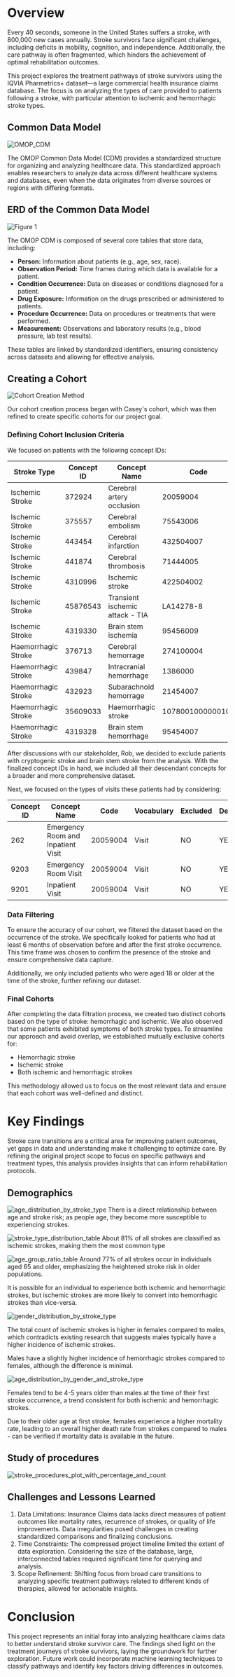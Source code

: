 # Overview
Every 40 seconds, someone in the United States suffers a stroke, with 800,000 new cases annually. Stroke survivors face significant challenges, including deficits in mobility, cognition, and independence. Additionally, the care pathway is often fragmented, which hinders the achievement of optimal rehabilitation outcomes.

This project explores the treatment pathways of stroke survivors using the IQVIA Pharmetrics+ dataset—a large commercial health insurance claims database. The focus is on analyzing the types of care provided to patients following a stroke, with particular attention to ischemic and hemorrhagic stroke types.

## Common Data Model
![OMOP_CDM](../assets/omop_cdm.png)

The OMOP Common Data Model (CDM) provides a standardized structure for organizing and analyzing healthcare data. This standardized approach enables researchers to analyze data across different healthcare systems and databases, even when the data originates from diverse sources or regions with differing formats.

## ERD of the Common Data Model 
![Figure 1](../assets/erd.jpg)

The OMOP CDM is composed of several core tables that store data, including:

- **Person:** Information about patients (e.g., age, sex, race).
- **Observation Period:** Time frames during which data is available for a patient.
- **Condition Occurrence:** Data on diseases or conditions diagnosed for a patient.
- **Drug Exposure:** Information on the drugs prescribed or administered to patients.
- **Procedure Occurrence:** Data on procedures or treatments that were performed.
- **Measurement:** Observations and laboratory results (e.g., blood pressure, lab test results).

These tables are linked by standardized identifiers, ensuring consistency across datasets and allowing for effective analysis.

## Creating a Cohort
![Cohort Creation Method](../assets/Method_Flowchart.jpg)

Our cohort creation process began with Casey's cohort, which was then refined to create specific cohorts for our project goal.

### Defining Cohort Inclusion Criteria

We focused on patients with the following concept IDs:

| Stroke Type         | Concept ID | Concept Name               | Code               | Vocabulary | Excluded | Descendants |
|---------------------|------------|----------------------------|--------------------|------------|----------|-------------|
| Ischemic Stroke     | 372924     | Cerebral artery occlusion   | 20059004           | SNOMED     | NO       | YES         |
| Ischemic Stroke     | 375557     | Cerebral embolism           | 75543006           | SNOMED     | NO       | YES         |
| Ischemic Stroke     | 443454     | Cerebral infarction         | 432504007          | SNOMED     | NO       | YES         |
| Ischemic Stroke     | 441874     | Cerebral thrombosis         | 71444005           | SNOMED     | NO       | YES         |
| Ischemic Stroke     | 4310996    | Ischemic stroke             | 422504002          | SNOMED     | NO       | YES         |
| Ischemic Stroke     | 45876543   | Transient ischemic attack - TIA | LA14278-8      | SNOMED     | NO       | YES         |
| Ischemic Stroke     | 4319330    | Brain stem ischemia         | 95456009           | SNOMED     | NO       | YES         |
| Haemorrhagic Stroke | 376713     | Cerebral hemorrage          | 274100004          | SNOMED     | NO       | YES         |
| Haemorrhagic Stroke | 439847     | Intracranial hemorrhage     | 1386000            | SNOMED     | NO       | YES         |
| Haemorrhagic Stroke | 432923     | Subarachnoid hemorrage      | 21454007           | SNOMED     | NO       | YES         |
| Haemorrhagic Stroke | 35609033   | Haemorrhagic stroke         | 1078001000000100   | SNOMED     | NO       | YES         |
| Haemorrhagic Stroke | 4319328    | Brain stem hemorrhage       | 95454007           | SNOMED     | NO       | YES         |

After discussions with our stakeholder, Rob, we decided to exclude patients with cryptogenic stroke and brain stem stroke from the analysis. With the finalized concept IDs in hand, we included all their descendant concepts for a broader and more comprehensive dataset.

Next, we focused on the types of visits these patients had by considering:

| Concept ID | Concept Name                         | Code               | Vocabulary | Excluded | Descendants |
|------------|----------------------------|--------------------|------------|----------|-------------|
| 262        | Emergency Room and Inpatient Visit   | 20059004           | Visit     | NO       | YES         |
| 9203       | Emergency Room Visit                 | 20059004           | Visit     | NO       | YES         |
| 9201       | Inpatient Visit                      | 20059004           | Visit     | NO       | YES         |

### Data Filtering

To ensure the accuracy of our cohort, we filtered the dataset based on the occurrence of the stroke. We specifically looked for patients who had at least 6 months of observation before and after the first stroke occurrence. This time frame was chosen to confirm the presence of the stroke and ensure comprehensive data capture.

Additionally, we only included patients who were aged 18 or older at the time of the stroke, further refining our dataset.

### Final Cohorts

After completing the data filtration process, we created two distinct cohorts based on the type of stroke: hemorrhagic and ischemic. We also observed that some patients exhibited symptoms of both stroke types. To streamline our approach and avoid overlap, we established mutually exclusive cohorts for:

- Hemorrhagic stroke
- Ischemic stroke
- Both ischemic and hemorrhagic strokes

This methodology allowed us to focus on the most relevant data and ensure that each cohort was well-defined and distinct.

# Key Findings

Stroke care transitions are a critical area for improving patient outcomes, yet gaps in data and understanding make it challenging to optimize care. By refining the original project scope to focus on specific pathways and treatment types, this analysis provides insights that can inform rehabilitation protocols.

## Demographics
![age_distribution_by_stroke_type](../figs/age_distribution_by_stroke_type.png)
There is a direct relationship between age and stroke risk; as people age, they become more susceptible to experiencing strokes.

![stroke_type_distribution_table](../figs/stroke_type_distribution_table.png)
About 81% of all strokes are classified as ischemic strokes, making them the most common type

![age_group_ratio_table](../figs/age_group_ratio_table.png)
Around 77% of all strokes occur in individuals aged 65 and older, emphasizing the heightened stroke risk in older populations.​

It is possible for an individual to experience both ischemic and hemorrhagic strokes, but ischemic strokes are more likely to convert into hemorrhagic strokes than vice-versa.​

![gender_distribution_by_stroke_type](../figs/gender_distribution_by_stroke_type.png)

The total count of ischemic strokes is higher in females compared to males, which contradicts existing research that suggests males typically have a higher incidence of ischemic strokes.​

Males have a slightly higher incidence of hemorrhagic strokes compared to females, although the difference is minimal.​

![age_distribution_by_gender_and_stroke_type](../figs/age_distribution_by_gender_and_stroke_type.png)

Females tend to be 4-5 years older than males at the time of their first stroke occurrence, a trend consistent for both ischemic and hemorrhagic strokes.​

Due to their older age at first stroke, females experience a higher mortality rate, leading to an overall higher death rate from strokes compared to males - can be verified if mortality data is available in the future.​

## Study of procedures

![stroke_procedures_plot_with_percentage_and_count](../figs/stroke_procedures_plot_with_percentage_and_count.png)


## Challenges and Lessons Learned
1. Data Limitations:
Insurance Claims data lacks direct measures of patient outcomes like mortality rates, recurrence of strokes, or quality of life improvements.
Data irregularities posed challenges in creating standardized comparisons and finalizing conclusions.
2. Time Constraints:
The compressed project timeline limited the extent of data exploration.
Considering the size of the database, large, interconnected tables required significant time for querying and analysis.
3. Scope Refinement:
Shifting focus from broad care transitions to analyzing specific treatment pathways related to different kinds of therapies, allowed for actionable insights.



# Conclusion
This project represents an initial foray into analyzing healthcare claims data to better understand stroke survivor care. The findings shed light on the treatment journeys of stroke survivors, laying the groundwork for further exploration. Future work could incorporate machine learning techniques to classify pathways and identify key factors driving differences in outcomes.